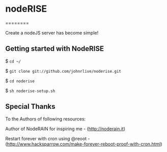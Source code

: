 # nodeRISE
========

Create a nodeJS server has become simple!


## Getting started with NodeRISE
  
  $ `cd ~/`
  
  $ `git clone git://github.com/johnrlive/noderise.git`
  
  $ `cd noderise`
  
  $ `sh noderise-setup.sh`
  
  
## Special Thanks 

  To the Authors of following resources:

  Author of NodeRAIN for inspiring me - (http://noderain.it)
  
  Restart forever with cron using @reoot - (http://www.hacksparrow.com/make-forever-reboot-proof-with-cron.html)
